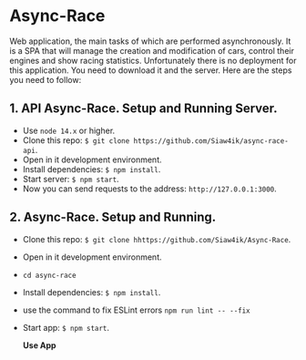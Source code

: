 # Async-Race
Web application, the main tasks of which are performed asynchronously. It is a SPA that will manage the creation and modification of cars, control their engines and show racing statistics.
Unfortunately there is no deployment for this application. You need to download it and the server. Here are the steps you need to follow:



## 1. API Async-Race. Setup and Running Server.

- Use `node 14.x` or higher.
- Clone this repo: `$ git clone https://github.com/Siaw4ik/async-race-api`.
- Open in it development environment.
- Install dependencies: `$ npm install`.
- Start server: `$ npm start`.
- Now you can send requests to the address: `http://127.0.0.1:3000`.

## 2. Async-Race. Setup and Running.

- Clone this repo: `$ git clone hhttps://github.com/Siaw4ik/Async-Race`.
- Open in it development environment.
- `cd async-race`
- Install dependencies: `$ npm install`.
- use the command to fix ESLint errors `npm run lint -- --fix`
- Start app: `$ npm start`.

  **Use App**
